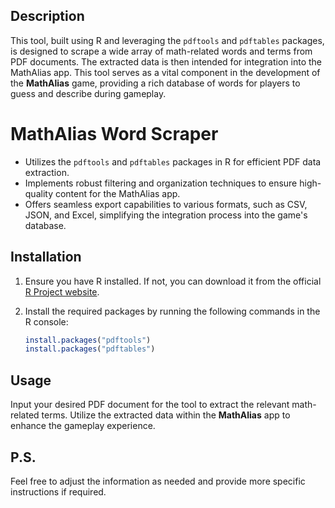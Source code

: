 ## Description
This tool, built using R and leveraging the `pdftools` and `pdftables` packages, is designed to scrape a wide array of math-related words and terms from PDF documents. The extracted data is then intended for integration into the MathAlias app. This tool serves as a vital component in the development of the **MathAlias** game, providing a rich database of words for players to guess and describe during gameplay.

# MathAlias Word Scraper

- Utilizes the `pdftools` and `pdftables` packages in R for efficient PDF data extraction.
- Implements robust filtering and organization techniques to ensure high-quality content for the MathAlias app.
- Offers seamless export capabilities to various formats, such as CSV, JSON, and Excel, simplifying the integration process into the game's database.

## Installation

1. Ensure you have R installed. If not, you can download it from the official [R Project website](https://www.r-project.org/).
2. Install the required packages by running the following commands in the R console:

   ```R
   install.packages("pdftools")
   install.packages("pdftables")

## Usage
Input your desired PDF document for the tool to extract the relevant math-related terms.
Utilize the extracted data within the **MathAlias** app to enhance the gameplay experience.

## P.S.
Feel free to adjust the information as needed and provide more specific instructions if required.

